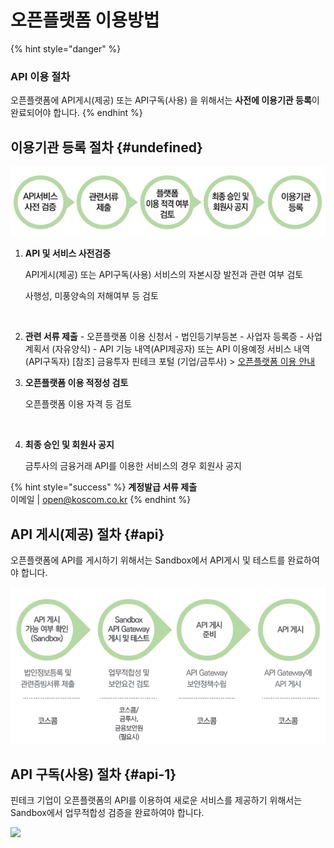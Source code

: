 # 오픈플랫폼 이용방법

{% hint style="danger" %}
### API 이용 절차

오픈플랫폼에 API게시\(제공\) 또는 API구독\(사용\) 을 위해서는 **사전에 이용기관 등록**이 완료되어야 합니다.
{% endhint %}

## 이용기관 등록 절차 {#undefined}

![](../../.gitbook/assets/image%20%2825%29.png)

1. **API 및 서비스 사전검증**

   API게시\(제공\) 또는 API구독\(사용\) 서비스의 자본시장 발전과 관련 여부 검토

   사행성, 미풍양속의 저해여부 등 검토

   ​

2. **관련 서류 제출** - 오픈플랫폼 이용 신청서 - 법인등기부등본 - 사업자 등록증 - 사업계획서 \(자유양식\) - API 기능 내역\(API제공자\) 또는 API 이용예정 서비스 내역\(API구독자\)  \[참조\] 금융투자 핀테크 포털 \(기업/금투사\) &gt; [오픈플랫폼 이용 안내](http://biz.koscom.co.kr/cmm/intro/introOppfUse.do)​ 
3. **오픈플랫폼 이용 적정성 검토**

   오픈플랫폼 이용 자격 등 검토

   ​

4. **최종 승인 및 회원사 공지**

   금투사의 금융거래 API를 이용한 서비스의 경우 회원사 공지

{% hint style="success" %}
**계정발급 서류 제출**  
 이메일  \|    [open@koscom.co.kr](mailto:open@koscom.co.kr)
{% endhint %}





## API 게시\(제공\) 절차 {#api}

오픈플랫폼에 API를 게시하기 위해서는 Sandbox에서 API게시 및 테스트를 완료하여야 합니다.

![](../../.gitbook/assets/image%20%2836%29.png)



## API 구독\(사용\) 절차 {#api-1}

핀테크 기업이 오픈플랫폼의 API를 이용하여 새로운 서비스를 제공하기 위해서는 Sandbox에서 업무적합성 검증을 완료하여야 합니다.

![](https://blobscdn.gitbook.com/v0/b/gitbook-28427.appspot.com/o/assets%2F-L9n-1MugBfAycrCN1bv%2F-LAC1weNfJUe4eNPg6tP%2F-LAC3aWr5eX7a-nzPceE%2Fimage.png?alt=media&token=7d8fd192-8962-47d7-bab9-580c37d4c2d2)



